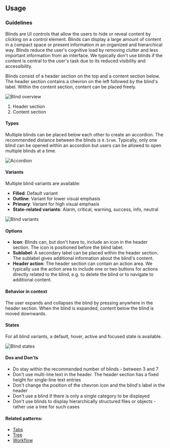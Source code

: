 ## Usage

### Guidelines

Blinds are UI controls that allow the users to hide or reveal content by clicking on a control element. Blinds can display a large amount of content in a compact space or present information in an organized and hierarchical way. Blinds reduce the user's cognitive load by removing clutter and less important information from an interface. We typically don't use blinds if the content is central to the user's task due to its reduced visibility and accessibility.

Blinds consist of a header section on the top and a content section below. The header section contains a chevron on the left followed by the blind's label. Within the content section, content can be placed freely.

![Blind overview](https://www.figma.com/design/wEptRgAezDU1z80Cn3eZ0o/iX-Pattern-Illustrations?type=design&node-id=2-2&mode=design&t=9faEnH99BaAxqCGM-1)

1. Header section
2. Content section

#### Types

Multiple blinds can be placed below each other to create an accordion. The recommended distance between the blinds is `0.5rem`. Typically, only one blind can be opened within an accordion but users can be allowed to open multiple blinds at a time.

![Accordion](https://www.figma.com/design/wEptRgAezDU1z80Cn3eZ0o/iX-Pattern-Illustrations?type=design&node-id=2-655&mode=design&t=9faEnH99BaAxqCGM-1)

#### Variants

Multiple blind variants are available:

- **Filled**: Default variant
- **Outline**: Variant for lower visual emphasis
- **Primary**: Variant for high visual emphasis
- **State-related variants**: Alarm, critical, warning, success, info, neutral

![Blind variants](https://www.figma.com/design/wEptRgAezDU1z80Cn3eZ0o/iX-Pattern-Illustrations?type=design&node-id=929-47485&mode=design&t=9faEnH99BaAxqCGM-1)

#### Options

- **Icon**: Blinds can, but don't have to, include an icon in the header section. The icon is positioned before the blind label.
- **Sublabel**: A secondary label can be placed within the header section. The sublabel gives additional information about the blind's content.
- **Header action**: The header section can contain an action area. We typically use the action area to include one or two buttons for actions directly related to the blind, e.g. to delete the blind or to navigate to additional content.

#### Behavior in context

The user expands and collapses the blind by pressing anywhere in the header section. When the blind is expanded, content below the blind is moved downwards.

#### States

For all blind variants, a default, hover, active and focused state is available.

![Blind states](https://www.figma.com/design/wEptRgAezDU1z80Cn3eZ0o/iX-Pattern-Illustrations?type=design&node-id=2-352&mode=design&t=9faEnH99BaAxqCGM-1)

#### Dos and Don'ts

- Do stay within the recommended number of blinds - between 3 and 7
- Don't use multi-line text in the header. The header section has a fixed height for single-line text entries
- Don't change the position of the chevron icon and the blind's label in the header
- Don't use a blind if there is only a single category to be displayed
- Don't use blinds to display hierarchically structured files or objects - rather use a tree for such cases

#### Related patterns:

- [Tabs](../tabs)
- [Tree](../tree)
- [Workflow](../workflow)
